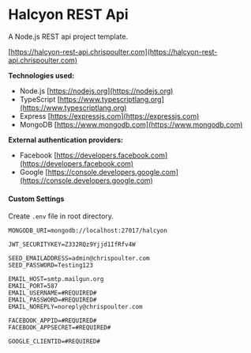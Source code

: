 # Halcyon REST Api

A Node.js REST api project template.

[https://halcyon-rest-api.chrispoulter.com](https://halcyon-rest-api.chrispoulter.com)

**Technologies used:**

-   Node.js
    [https://nodejs.org](https://nodejs.org)
-   TypeScript
    [https://www.typescriptlang.org](https://www.typescriptlang.org)
-   Express
    [https://expressjs.com](https://expressjs.com)
-   MongoDB
    [https://www.mongodb.com](https://www.mongodb.com)

**External authentication providers:**

-   Facebook
    [https://developers.facebook.com](https://developers.facebook.com)
-   Google
    [https://console.developers.google.com](https://console.developers.google.com)

#### Custom Settings

Create `.env` file in root directory.

```
MONGODB_URI=mongodb://localhost:27017/halcyon

JWT_SECURITYKEY=Z332RQz9Yjjd1IfRfv4W

SEED_EMAILADDRESS=admin@chrispoulter.com
SEED_PASSWORD=Testing123

EMAIL_HOST=smtp.mailgun.org
EMAIL_PORT=587
EMAIL_USERNAME=#REQUIRED#
EMAIL_PASSWORD=#REQUIRED#
EMAIL_NOREPLY=noreply@chrispoulter.com

FACEBOOK_APPID=#REQUIRED#
FACEBOOK_APPSECRET=#REQUIRED#

GOOGLE_CLIENTID=#REQUIRED#
```
